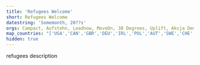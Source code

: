 ```yaml
---
title: 'Refugees Welcome'
short: Refugees Welcome
datestring: 'Somemonth, 20??s'
orgs: Campact, Aufstehn, Leadnow, MoveOn, 38 Degrees, Uplift, Akcja Demokracja, Skiftet, GetUp, ActionStation, Progressi, De-Clic
map_countries: "['USA','CAN','GBR','DEU','IRL','POL','AUT','SWE','CHE','AUS','NZL','ITA','ROU']"
hidden: true
---
```


refugees description
